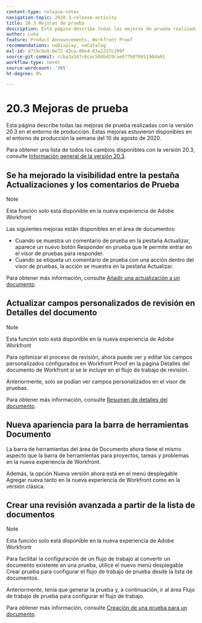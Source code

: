 ```yaml
---
content-type: release-notes
navigation-topic: 2020-3-release-activity
title: 20.3 Mejoras de prueba
description: Esta página describe todas las mejoras de prueba realizadas con la versión 20.3 en el entorno de producción. Estas mejoras estuvieron disponibles en el entorno de producción la semana del 10 de agosto de 2020.
author: Luke
feature: Product Announcements, Workfront Proof
recommendations: noDisplay, noCatalog
exl-id: d719c8e8-be72-42ca-80e4-83a1237c299f
source-git-commit: ccba3a3d7c0cac50dbd29cae677b076811904a91
workflow-type: tm+mt
source-wordcount: '365'
ht-degree: 0%

---
```


# 20.3 Mejoras de prueba

Esta página describe todas las mejoras de prueba realizadas con la versión 20.3 en el entorno de producción. Estas mejoras estuvieron disponibles en el entorno de producción la semana del 10 de agosto de 2020.

Para obtener una lista de todos los cambios disponibles con la versión 20.3, consulte [Información general de la versión 20.3](../../../product-announcements/product-releases/20.3-release-activity/20.3-release-overview.md).

## Se ha mejorado la visibilidad entre la pestaña Actualizaciones y los comentarios de Prueba

>[!NOTE]
>
>Esta función solo está disponible en la nueva experiencia de Adobe Workfront

Las siguientes mejoras están disponibles en el área de documentos:

* Cuando se muestra un comentario de prueba en la pestaña Actualizar, aparece un nuevo botón Responder en prueba que le permite entrar en el visor de pruebas para responder.
* Cuando se etiqueta un comentario de prueba con una acción dentro del visor de pruebas, la acción se muestra en la pestaña Actualizar.

Para obtener más información, consulte [Añadir una actualización a un documento](../../../documents/managing-documents/add-update-documents.md).

## Actualizar campos personalizados de revisión en Detalles del documento

>[!NOTE]
>
>Esta función solo está disponible en la nueva experiencia de Adobe Workfront

Para optimizar el proceso de revisión, ahora puede ver y editar los campos personalizados configurados en Workfront Proof en la página Detalles del documento de Workfront si se le incluye en el flujo de trabajo de revisión.

Anteriormente, solo se podían ver campos personalizados en el visor de pruebas.

Para obtener más información, consulte [Resumen de detalles del documento](../../../documents/managing-documents/document-details-overview.md).

## Nueva apariencia para la barra de herramientas Documento

La barra de herramientas del área de Documento ahora tiene el mismo aspecto que la barra de herramientas para proyectos, tareas y problemas en la nueva experiencia de Workfront.

Además, la opción Nueva versión ahora está en el menú desplegable Agregar nueva tanto en la nueva experiencia de Workfront como en la versión clásica.

## Crear una revisión avanzada a partir de la lista de documentos

>[!NOTE]
>
>Esta función solo está disponible en la nueva experiencia de Adobe Workfront

Para facilitar la configuración de un flujo de trabajo al convertir un documento existente en una prueba, utilice el nuevo menú desplegable Crear prueba para configurar el flujo de trabajo de prueba desde la lista de documentos.

Anteriormente, tenía que generar la prueba y, a continuación, ir al área Flujo de trabajo de prueba para configurar el flujo de trabajo.

Para obtener más información, consulte [Creación de una prueba para un documento](../../../review-and-approve-work/proofing/creating-proofs-within-workfront/generate-proof-for-a-document.md).

